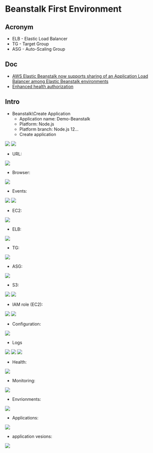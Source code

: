 # Beanstalk First Environment

## Acronym
* ELB - Elastic Load Balancer
* TG - Target Group
* ASG - Auto-Scaling Group

## Doc
* [AWS Elastic Beanstalk now supports sharing of an Application Load Balancer among Elastic Beanstalk environments](https://aws.amazon.com/about-aws/whats-new/2020/09/aws-elastic-beanstalk-supports-sharing-application-load-balancer-elastic-beanstalk-environments/)
* [Enhanced health authorization](https://docs.aws.amazon.com/elasticbeanstalk/latest/dg/health-enhanced.html?icmpid=docs_elasticbeanstalk_console#health-enhanced-authz)

## Intro
* Beanstalk\Create Application
    * Application name: Demo-Beanstalk
    * Platform: Node.js
    * Platform branch: Node.js 12...
    * Create application
    
[<img src="https://i.imgur.com/5Tsw8yR.png">](https://i.imgur.com/5Tsw8yR.png)
[<img src="https://i.imgur.com/iJhHegA.png">](https://i.imgur.com/iJhHegA.png)

* URL:

[<img src="https://i.imgur.com/3Jvrjcq.png">](https://i.imgur.com/3Jvrjcq.png)

* Browser:

[<img src="https://i.imgur.com/CplJLmf.png">](https://i.imgur.com/CplJLmf.png)

* Events:

[<img src="https://i.imgur.com/UnjL1st.png">](https://i.imgur.com/UnjL1st.png)
[<img src="https://i.imgur.com/15SlVzK.png">](https://i.imgur.com/15SlVzK.png)

* EC2:

[<img src="https://i.imgur.com/YvXFstW.png">](https://i.imgur.com/YvXFstW.png)

* ELB:

[<img src="https://i.imgur.com/FWE0bRr.png">](https://i.imgur.com/FWE0bRr.png)

* TG:

[<img src="https://i.imgur.com/b069GB6.png">](https://i.imgur.com/b069GB6.png)

* ASG:

[<img src="https://i.imgur.com/PTorUNt.png">](https://i.imgur.com/PTorUNt.png)

* S3:

[<img src="https://i.imgur.com/eCJneWf.png">](https://i.imgur.com/eCJneWf.png)
[<img src="https://i.imgur.com/XGFlk6n.png">](https://i.imgur.com/XGFlk6n.png)

* IAM role (EC2):

[<img src="https://i.imgur.com/HE2T2gB.png">](https://i.imgur.com/HE2T2gB.png)
[<img src="https://i.imgur.com/nSXpJwI.png">](https://i.imgur.com/nSXpJwI.png)

* Configuration:

[<img src="https://i.imgur.com/FIP71ob.png">](https://i.imgur.com/FIP71ob.png)

* Logs

[<img src="https://i.imgur.com/Kwi2w2O.png">](https://i.imgur.com/Kwi2w2O.png)
[<img src="https://i.imgur.com/nEhRVrQ.png">](https://i.imgur.com/nEhRVrQ.png)
[<img src="https://i.imgur.com/Ak8aCE5.png">](https://i.imgur.com/Ak8aCE5.png)

* Health:

[<img src="https://i.imgur.com/ig4GVbu.png">](https://i.imgur.com/ig4GVbu.png)

* Monitoring:

[<img src="https://i.imgur.com/60Nphox.png">](https://i.imgur.com/60Nphox.png)

* Envrionments:

[<img src="https://i.imgur.com/gJ280ED.png">](https://i.imgur.com/gJ280ED.png)

* Applications:

[<img src="https://i.imgur.com/KUrbMVc.png">](https://i.imgur.com/KUrbMVc.png)

* application vesions:

[<img src="https://i.imgur.com/yMk1GlG.png">](https://i.imgur.com/yMk1GlG.png)

